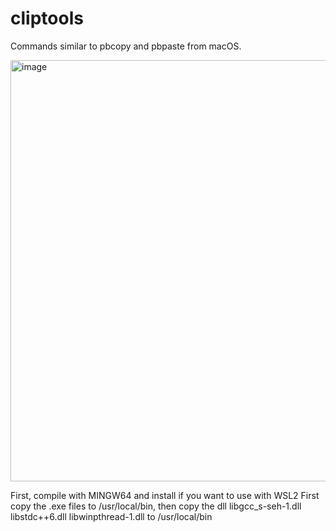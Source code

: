 # cliptools
Commands similar to pbcopy and pbpaste from macOS.

<img width="1115" height="674" alt="image" src="https://github.com/user-attachments/assets/346d1246-f1c7-4f2b-be08-11c971593bf5" />

  First, compile with MINGW64 and install
  if you want to use with WSL2 First copy the .exe files
  to /usr/local/bin, then copy the dll libgcc_s-seh-1.dll libstdc++6.dll libwinpthread-1.dll to /usr/local/bin


